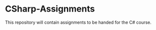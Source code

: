 CSharp-Assignments
==================

This repository will contain assignments  to be handed for the C# course.